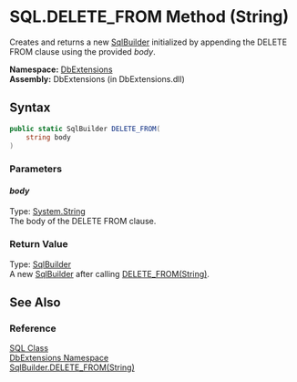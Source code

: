 SQL.DELETE_FROM Method (String)
===============================
Creates and returns a new [SqlBuilder][1] initialized by appending the DELETE FROM clause using the provided *body*.

**Namespace:** [DbExtensions][2]  
**Assembly:** DbExtensions (in DbExtensions.dll)

Syntax
------

```csharp
public static SqlBuilder DELETE_FROM(
	string body
)
```

### Parameters

#### *body*
Type: [System.String][3]  
The body of the DELETE FROM clause.

### Return Value
Type: [SqlBuilder][1]  
 A new [SqlBuilder][1] after calling [DELETE_FROM(String)][4]. 

See Also
--------

### Reference
[SQL Class][5]  
[DbExtensions Namespace][2]  
[SqlBuilder.DELETE_FROM(String)][4]  

[1]: ../SqlBuilder/README.md
[2]: ../README.md
[3]: http://msdn.microsoft.com/en-us/library/s1wwdcbf
[4]: ../SqlBuilder/DELETE_FROM.md
[5]: README.md